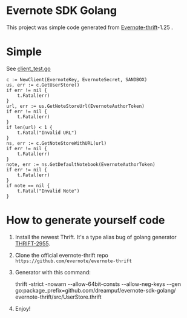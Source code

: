 # Evernote SDK Golang

This project was simple code generated from [Evernote-thrift](https://github.com/evernote/evernote-thrift)-1.25 .

# Simple

See [client_test.go](client/client_test.go)

```golang
c := NewClient(EvernoteKey, EvernoteSecret, SANDBOX)
us, err := c.GetUserStore()
if err != nil {
    t.Fatal(err)
}
url, err := us.GetNoteStoreUrl(EvernoteAuthorToken)
if err != nil {
    t.Fatal(err)
}
if len(url) < 1 {
    t.Fatal("Invalid URL")
}
ns, err := c.GetNoteStoreWithURL(url)
if err != nil {
    t.Fatal(err)
}
note, err := ns.GetDefaultNotebook(EvernoteAuthorToken)
if err != nil {
    t.Fatal(err)
}
if note == nil {
    t.Fatal("Invalid Note")
}
```

# How to generate yourself code

1. Install the newest Thrift. It's a type alias bug of golang generator [THRIFT-2955](https://issues.apache.org/jira/browse/THRIFT-2955).
1. Clone the official evernote-thrift repo `https://github.com/evernote/evernote-thrift`
1. Generator with this command:

    thrift -strict -nowarn --allow-64bit-consts --allow-neg-keys --gen go:package_prefix=github.com/dreampuf/evernote-sdk-golang/ evernote-thrift/src/UserStore.thrift

1. Enjoy!

